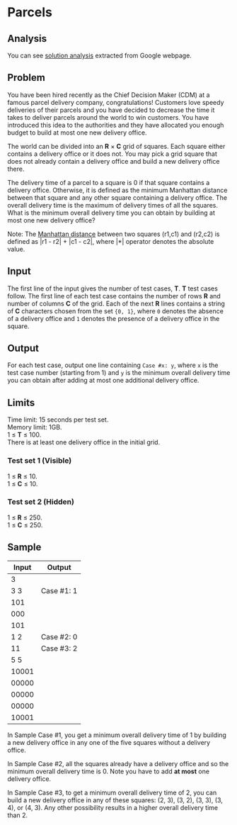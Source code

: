 # Parcels

## Analysis

You can see [solution analysis](/Round%20A/Parcels/analysis.md) extracted from Google webpage.

## Problem

You have been hired recently as the Chief Decision Maker (CDM) at a famous parcel delivery company, congratulations! Customers love speedy deliveries of their parcels and you have decided to decrease the time it takes to deliver parcels around the world to win customers. You have introduced this idea to the authorities and they have allocated you enough budget to build at most one new delivery office.

The world can be divided into an **R** × **C** grid of squares. Each square either contains a delivery office or it does not. You may pick a grid square that does not already contain a delivery office and build a new delivery office there.

The delivery time of a parcel to a square is 0 if that square contains a delivery office. Otherwise, it is defined as the minimum Manhattan distance between that square and any other square containing a delivery office. The overall delivery time is the maximum of delivery times of all the squares. What is the minimum overall delivery time you can obtain by building at most one new delivery office?

Note: The [Manhattan distance](https://en.wikipedia.org/wiki/Taxicab_geometry) between two squares (r1,c1) and (r2,c2) is defined as |r1 - r2| + |c1 - c2|, where |\*| operator denotes the absolute value.

## Input

The first line of the input gives the number of test cases, **T**. **T** test cases follow. The first line of each test case contains the number of rows **R** and number of columns **C** of the grid. Each of the next **R** lines contains a string of **C** characters chosen from the set `{0, 1}`, where `0` denotes the absence of a delivery office and `1` denotes the presence of a delivery office in the square.

## Output

For each test case, output one line containing `Case #x: y`, where `x` is the test case number (starting from 1) and `y` is the minimum overall delivery time you can obtain after adding at most one additional delivery office.

## Limits

Time limit: 15 seconds per test set.<br>
Memory limit: 1GB.<br>
1 ≤ **T** ≤ 100.<br>
There is at least one delivery office in the initial grid.<br>

### Test set 1 (Visible)

1 ≤ **R** ≤ 10.<br>
1 ≤ **C** ≤ 10.

### Test set 2 (Hidden)

1 ≤ **R** ≤ 250.<br>
1 ≤ **C** ≤ 250.

## Sample

| Input | Output     |
| ----- | ---------- |
| 3     |            |
| 3 3   | Case #1: 1 |
| 101   |            |
| 000   |            |
| 101   |            |
| 1 2   | Case #2: 0 |
| 11    | Case #3: 2 |
| 5 5   |            |
| 10001 |            |
| 00000 |            |
| 00000 |            |
| 00000 |            |
| 10001 |            |

In Sample Case #1, you get a minimum overall delivery time of 1 by building a new delivery office in any one of the five squares without a delivery office.

In Sample Case #2, all the squares already have a delivery office and so the minimum overall delivery time is 0. Note you have to add **at most** one delivery office.

In Sample Case #3, to get a minimum overall delivery time of 2, you can build a new delivery office in any of these squares: (2, 3), (3, 2), (3, 3), (3, 4), or (4, 3). Any other possibility results in a higher overall delivery time than 2.
